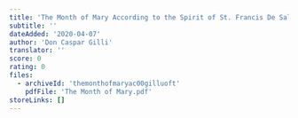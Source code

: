 ```yaml
---
title: 'The Month of Mary According to the Spirit of St. Francis De Sales'
subtitle: ''
dateAdded: '2020-04-07'
author: 'Don Caspar Gilli'
translator: ''
score: 0
rating: 0
files:
  - archiveId: 'themonthofmaryac00gilluoft'
    pdfFile: 'The Month of Mary.pdf'
storeLinks: []
---
```


